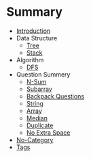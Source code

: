 # Summary

* [Introduction](/README.md)
* Data Structure
    * [Tree](tree.md)
    * [Stack](stack.md)
* Algorithm
    * [DFS](dfs.md)
* Question Summery
    * [N-Sum](n-sum.md)
    * [Subarray](subarray.md)
    * [Backpack Questions](backpack-questions.md)
    * [String](string.md)
    * [Array](array.md)
    * [Median](median.md)
    * [Duplicate](duplicate.md)
    * [No Extra Space](no-extra-space.md)
* [No-Category](no-cate.md)
* [Tags](tags.md)
